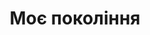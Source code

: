 ---
layout: archive_film
permalink: ua/archive/2020/short/my-generation

title: Моє покоління
director: Thanh Ingle Lai
country: Франція
description: Чач летить. Насолоджуйся життям при кожній можливості.
category: short
image_folder: images/films/archive/2020/short/my-generation
is_winner: false
submission_year: 2020
lang: ua
---